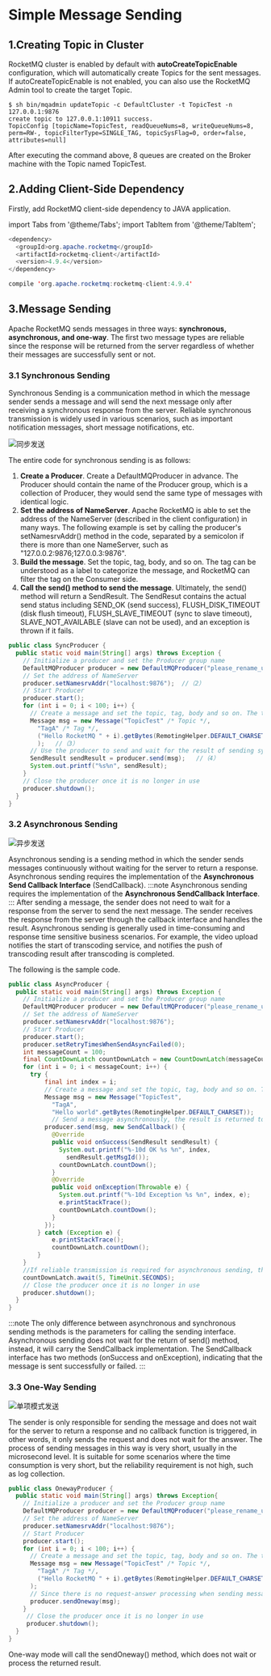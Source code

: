 # Simple Message Sending

## 1.Creating Topic in Cluster

RocketMQ cluster is enabled by default with **autoCreateTopicEnable** configuration, which will automatically create Topics for the sent messages. If autoCreateTopicEnable is not enabled, you can also use the RocketMQ Admin tool to create the target Topic.

```shell
$ sh bin/mqadmin updateTopic -c DefaultCluster -t TopicTest -n 127.0.0.1:9876
create topic to 127.0.0.1:10911 success.
TopicConfig [topicName=TopicTest, readQueueNums=8, writeQueueNums=8, perm=RW-, topicFilterType=SINGLE_TAG, topicSysFlag=0, order=false, attributes=null]
```

After executing the command above, 8 queues are created on the Broker machine with the Topic named TopicTest.

## 2.Adding Client-Side Dependency

Firstly, add RocketMQ client-side dependency to JAVA application.

import Tabs from '@theme/Tabs';
import TabItem from '@theme/TabItem';

<Tabs>
<TabItem value="Maven" label="Maven" default >

```java
<dependency>
  <groupId>org.apache.rocketmq</groupId>
  <artifactId>rocketmq-client</artifactId>
  <version>4.9.4</version>
</dependency>
```
</TabItem>
<TabItem value="Gradle" label="Gradle">

```java 
compile 'org.apache.rocketmq:rocketmq-client:4.9.4'
```

</TabItem>

</Tabs>


## 3.Message Sending

Apache RocketMQ sends messages in three ways: **synchronous, asynchronous, and one-way**. The first two message types are reliable since the response will be returned from the server regardless of whether their messages are successfully sent or not.

### 3.1 Synchronous Sending

Synchronous Sending is a communication method in which the message sender sends a message and will send the next message only after receiving a synchronous response from the server. Reliable synchronous transmission is widely used in various scenarios, such as important notification messages, short message notifications, etc.


![同步发送](../picture/同步发送.png)

The entire code for synchronous sending is as follows: 
1. **Create a Producer**. Create a DefaultMQProducer in advance. The Producer should contain the name of the Producer group, which is a collection of Producer, they would send the same type of messages with identical logic.
2. **Set the address of NameServer**. Apache RocketMQ is able to set the address of the NameServer (described in the client configuration) in many ways. The following example is set by calling the producer's setNamesrvAddr() method in the code, separated by a semicolon if there is more than one NameServer, such as "127.0.0.2:9876;127.0.0.3:9876".
3. **Build the message**. Set the topic, tag, body, and so on. The tag can be understood as a label to categorize the message, and RocketMQ can filter the tag on the Consumer side.
4. **Call the send() method to send the message**. Ultimately, the send() method will return a SendResult. The SendResut contains the actual send status including SEND_OK (send success), FLUSH_DISK_TIMEOUT (disk flush timeout), FLUSH_SLAVE_TIMEOUT (sync to slave timeout), SLAVE_NOT_AVAILABLE (slave can not be used), and an exception is thrown if it fails.

``` java
public class SyncProducer {
  public static void main(String[] args) throws Exception {
    // Initialize a producer and set the Producer group name
    DefaultMQProducer producer = new DefaultMQProducer("please_rename_unique_group_name"); //（1）
    // Set the address of NameServer
    producer.setNamesrvAddr("localhost:9876");  //（2）
    // Start Producer
    producer.start();
    for (int i = 0; i < 100; i++) {
      // Create a message and set the topic, tag, body and so on. The tag can be understood as a label to categorize the message, and RocketMQ can filter the tag on the consumer side.
      Message msg = new Message("TopicTest" /* Topic */,
        "TagA" /* Tag */,
        ("Hello RocketMQ " + i).getBytes(RemotingHelper.DEFAULT_CHARSET) /* Message body */
        );   //（3）
      // Use the producer to send and wait for the result of sending synchronously
      SendResult sendResult = producer.send(msg);   //（4）
      System.out.printf("%s%n", sendResult);
    }
    // Close the producer once it is no longer in use
    producer.shutdown();
  }
}
```



### 3.2 Asynchronous Sending

![异步发送](../picture/异步发送.png)


Asynchronous sending is a sending method in which the sender sends messages continuously without waiting for the server to return a response.
Asynchronous sending requires the implementation of the **Asynchronous Send Callback Interface** (SendCallback).
:::note
Asynchronous sending requires the implementation of the **Asynchronous SendCallback Interface**.
:::
After sending a message, the sender does not need to wait for a response from the server to send the next message. The sender receives the response from the server through the callback interface and handles the result. Asynchronous sending is generally used in time-consuming and response time sensitive business scenarios. For example, the video upload notifies the start of transcoding service, and notifies the push of transcoding result after transcoding is completed.

The following is the sample code.

``` java
public class AsyncProducer {
  public static void main(String[] args) throws Exception {
    // Initialize a producer and set the Producer group name
    DefaultMQProducer producer = new DefaultMQProducer("please_rename_unique_group_name");
    // Set the address of NameServer
    producer.setNamesrvAddr("localhost:9876");
    // Start Producer
    producer.start();
    producer.setRetryTimesWhenSendAsyncFailed(0);
    int messageCount = 100;
    final CountDownLatch countDownLatch = new CountDownLatch(messageCount);
    for (int i = 0; i < messageCount; i++) {
      try {
          final int index = i;
          // Create a message and set the topic, tag, body and so on. The tag can be understood as a label to categorize the message, and RocketMQ can filter the tag on the consumer side.
          Message msg = new Message("TopicTest",
            "TagA",
            "Hello world".getBytes(RemotingHelper.DEFAULT_CHARSET));
            // Send a message asynchronously, the result is returned to the client by callback
          producer.send(msg, new SendCallback() {
            @Override
            public void onSuccess(SendResult sendResult) {
              System.out.printf("%-10d OK %s %n", index,
                sendResult.getMsgId());
              countDownLatch.countDown();
            }
            @Override
            public void onException(Throwable e) {
              System.out.printf("%-10d Exception %s %n", index, e);
              e.printStackTrace();
              countDownLatch.countDown();
            }
          });
        } catch (Exception e) {
            e.printStackTrace();
            countDownLatch.countDown();
        }
    }
    //If reliable transmission is required for asynchronous sending, the logic must not be terminated until a clear result is returned from the callback interface. Otherwise, closing the Producer immediately may result in some messages not being successfully transmitted.
    countDownLatch.await(5, TimeUnit.SECONDS);
    // Close the producer once it is no longer in use
    producer.shutdown();
  }
}
```

:::note
The only difference between asynchronous and synchronous sending methods is the parameters for calling the sending interface. Asynchronous sending does not wait for the return of send() method, instead, it will carry the SendCallback implementation. The SendCallback interface has two methods (onSuccess and onException), indicating that the message is sent successfully or failed.
:::

### 3.3 One-Way Sending

![单项模式发送](../picture/Oneway发送.png)



The sender is only responsible for sending the message and does not wait for the server to return a response and no callback function is triggered, in other words, it only sends the request and does not wait for the answer. The process of sending messages in this way is very short, usually in the microsecond level. It is suitable for some scenarios where the time consumption is very short, but the reliability requirement is not high, such as log collection.

``` java
public class OnewayProducer {
  public static void main(String[] args) throws Exception{
    // Initialize a producer and set the Producer group name
    DefaultMQProducer producer = new DefaultMQProducer("please_rename_unique_group_name");
    // Set the address of NameServer
    producer.setNamesrvAddr("localhost:9876");
    // Start Producer
    producer.start();
    for (int i = 0; i < 100; i++) {
      // Create a message and set the topic, tag, body and so on. The tag can be understood as a label to categorize the message, and RocketMQ can filter the tag on the consumer side.
      Message msg = new Message("TopicTest" /* Topic */,
        "TagA" /* Tag */,
        ("Hello RocketMQ " + i).getBytes(RemotingHelper.DEFAULT_CHARSET) /* Message body */
      );
      // Since there is no request-answer processing when sending messages in the oneway method, if there is a message sending failure, data will be lost because there is no retry. If data cannot be lost, it is recommended to use the reliable synchronous or reliable asynchronous sending method.
      producer.sendOneway(msg);
    }
     // Close the producer once it is no longer in use
     producer.shutdown();
  }
}
```

One-way mode will call the sendOneway() method, which does not wait or process the returned result.
